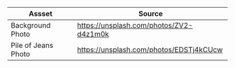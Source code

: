 | Assset | Source |
|----|----|
| Background Photo | https://unsplash.com/photos/ZV2-d4z1m0k |
| Pile of Jeans Photo | https://unsplash.com/photos/EDSTj4kCUcw |

